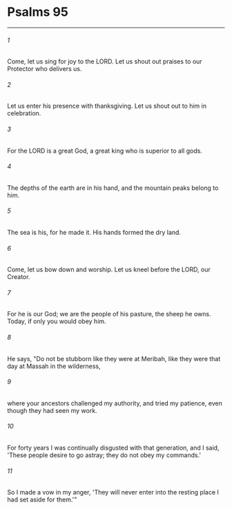 # Psalms 95
***



###### 1 
Come, let us sing for joy to the LORD. Let us shout out praises to our Protector who delivers us. 

###### 2 
Let us enter his presence with thanksgiving. Let us shout out to him in celebration. 

###### 3 
For the LORD is a great God, a great king who is superior to all gods. 

###### 4 
The depths of the earth are in his hand, and the mountain peaks belong to him. 

###### 5 
The sea is his, for he made it. His hands formed the dry land. 

###### 6 
Come, let us bow down and worship. Let us kneel before the LORD, our Creator. 

###### 7 
For he is our God; we are the people of his pasture, the sheep he owns. Today, if only you would obey him. 

###### 8 
He says, "Do not be stubborn like they were at Meribah, like they were that day at Massah in the wilderness, 

###### 9 
where your ancestors challenged my authority, and tried my patience, even though they had seen my work. 

###### 10 
For forty years I was continually disgusted with that generation, and I said, 'These people desire to go astray; they do not obey my commands.' 

###### 11 
So I made a vow in my anger, 'They will never enter into the resting place I had set aside for them.'"
